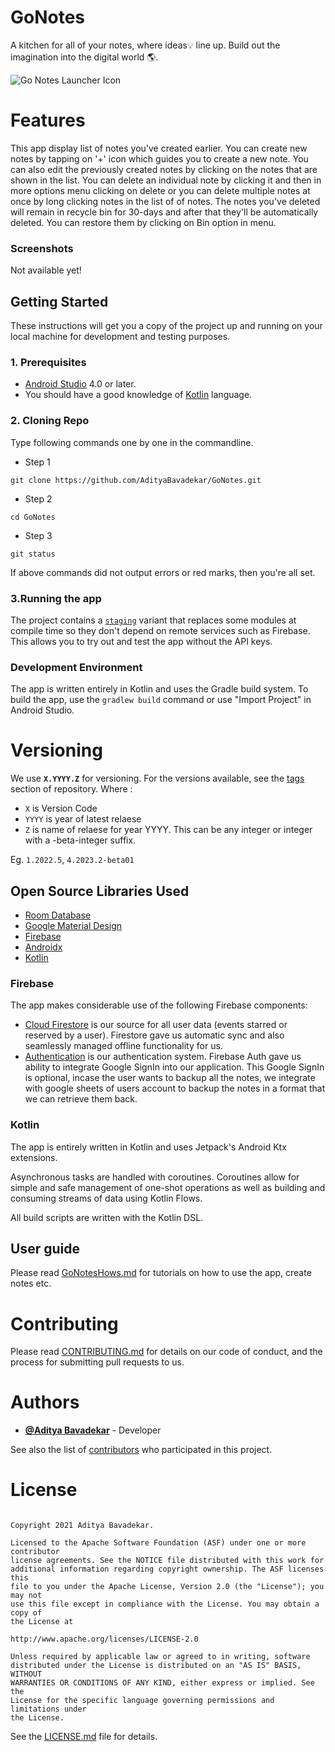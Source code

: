 # GoNotes
A kitchen for all of your notes, where ideas💡 line up. Build out the imagination into the digital world 🌎. 

![Go Notes Launcher Icon]()

# Features
This app display list of notes you've created earlier. You can create new notes by tapping on '+' icon which guides you to create a new note. You can also edit the previously created notes by clicking on the notes that are shown in the list. You can delete an individual note by clicking it and then in more options menu clicking on delete or you can delete multiple notes at once by long clicking notes in the list of of notes. The notes you've deleted will remain in recycle bin for 30-days and after that they'll  be automatically deleted. You can restore them by clicking on Bin option in menu.

### Screenshots 
Not available  yet!

## Getting Started 
These instructions will get you a copy of the project up and running on your local machine for development and testing purposes.

### 1. Prerequisites
* [Android Studio]() 4.0 or later.
* You should have a good knowledge of [Kotlin]() language.

<!--### 2. Getting GoNotes Repo
First you need to get GoNotes Repository to you local machine or PC.
You can do either of following :
* You can clone this repo, [click here]().
* You can download .zip file of this repo by clicking [here]().
-->

### 2. Cloning Repo
Type following commands one by one in the commandline.

* Step 1
```
git clone https://github.com/AdityaBavadekar/GoNotes.git
```
* Step 2
```
cd GoNotes 
```
* Step 3
```
git status
```
If above commands did not output errors or red marks, then you're all set.

### 3.Running the app
The project contains a [`staging`]() variant that replaces some modules at compile time so they don't depend on remote services such as Firebase. This allows you to try out and test the app without the API keys.

### Development Environment
The app is written entirely in Kotlin and uses the Gradle build system.
To build the app, use the `gradlew build` command or use "Import Project" in Android Studio. 


# Versioning
We use **`X.YYYY.Z`** for versioning. For the versions available, see the [tags]() section of repository.
Where : 
* `X` is Version Code
* `YYYY` is year of latest relaese 
* `Z` is name of relaese for year YYYY. This can be any integer or integer with a -beta-integer suffix.

Eg. `1.2022.5`, `4.2023.2-beta01`

## Open Source Libraries Used
* [Room Database]()
* [Google Material Design]()
* [Firebase]()
* [Androidx]()
* [Kotlin]()

### Firebase
The app makes considerable use of the following Firebase components:

* [Cloud Firestore]() is our source for all user data (events starred or reserved by a user). Firestore gave us automatic sync and also seamlessly managed offline functionality for us.
* [Authentication]() is our authentication system. Firebase Auth gave us ability to integrate Google SignIn into our application. This Google SignIn is optional, incase the user wants to backup all the notes, we integrate with google sheets of users account to backup the notes in a format that we can retrieve them back.

### Kotlin
The app is entirely written in Kotlin and uses Jetpack's Android Ktx extensions.

Asynchronous tasks are handled with coroutines. Coroutines allow for simple and safe management of one-shot operations as well as building and consuming streams of data using Kotlin Flows.

All build scripts are written with the Kotlin DSL.




## User guide
Please read [GoNotesHows.md]() for tutorials on how to use the app, create notes etc.

# Contributing 
Please read [CONTRIBUTING.md]() for details on our code of conduct, and the process for submitting pull requests to us. 

# Authors
- [**@Aditya Bavadekar**](https://github.com/AdityaBavadekar) - Developer

See also the list of [contributors](https://github.com/AdityaBavadekar/GoNotes/contributors) who participated in this project.


# License 
```

Copyright 2021 Aditya Bavadekar.

Licensed to the Apache Software Foundation (ASF) under one or more contributor
license agreements. See the NOTICE file distributed with this work for
additional information regarding copyright ownership. The ASF licenses this
file to you under the Apache License, Version 2.0 (the "License"); you may not
use this file except in compliance with the License. You may obtain a copy of
the License at

http://www.apache.org/licenses/LICENSE-2.0

Unless required by applicable law or agreed to in writing, software
distributed under the License is distributed on an "AS IS" BASIS, WITHOUT
WARRANTIES OR CONDITIONS OF ANY KIND, either express or implied. See the
License for the specific language governing permissions and limitations under
the License.

```
See the [LICENSE.md]() file for details.